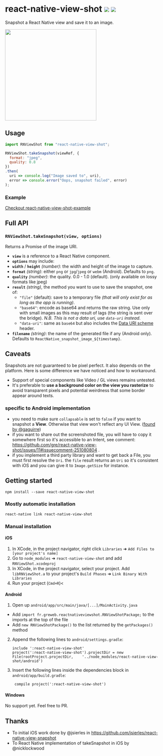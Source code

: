 
# react-native-view-shot ![](https://img.shields.io/npm/v/react-native-view-shot.svg) ![](https://img.shields.io/badge/react--native-%2030+-05F561.svg)

Snapshot a React Native view and save it to an image.

<img src="https://github.com/gre/react-native-view-shot-example/raw/master/docs/recursive.gif" width=300 />

## Usage

```js
import RNViewShot from "react-native-view-shot";

RNViewShot.takeSnapshot(viewRef, {
  format: "jpeg",
  quality: 0.8
})
.then(
  uri => console.log("Image saved to", uri),
  error => console.error("Oops, snapshot failed", error)
);
```

### Example

[Checkout react-native-view-shot-example](https://github.com/gre/react-native-view-shot-example)

## Full API

### `RNViewShot.takeSnapshot(view, options)`

Returns a Promise of the image URI.

- **`view`** is a reference to a React Native component.
- **`options`** may include:
 - **`width`** / **`height`** *(number)*: the width and height of the image to capture.
 - **`format`** *(string)*: either `png` or `jpg`/`jpeg` or `webm` (Android). Defaults to `png`.
 - **`quality`** *(number)*: the quality. 0.0 - 1.0 (default). (only available on lossy formats like jpeg)
 - **`result`** *(string)*, the method you want to use to save the snapshot, one of:
    - `"file"` (default): save to a temporary file *(that will only exist for as long as the app is running)*.
    - `"base64"`: encode as base64 and returns the raw string. Use only with small images as this may result of lags (the string is sent over the bridge). *N.B. This is not a data uri, use `data-uri` instead*.
    - `"data-uri"`: same as `base64` but also includes the [Data URI scheme](https://en.wikipedia.org/wiki/Data_URI_scheme) header.
 - **`filename`** *(string)*: the name of the generated file if any (Android only). Defaults to `ReactNative_snapshot_image_${timestamp}`.

## Caveats

Snapshots are not guaranteed to be pixel perfect. It also depends on the platform. Here is some difference we have noticed and how to workaround.

- Support of special components like Video / GL views remains untested.
- It's preferable to **use a background color on the view you rasterize** to avoid transparent pixels and potential weirdness that some border appear around texts.

### specific to Android implementation

- you need to make sure `collapsable` is set to `false` if you want to snapshot a **View**. Otherwise that view won't reflect any UI View. ([found by @gaguirre](https://github.com/gre/react-native-view-shot/issues/7#issuecomment-245302844))
- if you want to share out the screenshoted file, you will have to copy it somewhere first so it's accessible to an Intent, see comment: https://github.com/gre/react-native-view-shot/issues/11#issuecomment-251080804 .
-  if you implement a third party library and want to get back a File, you must first resolve the `Uri`. the `file` result returns an `Uri` so it's consistent with iOS and you can give it to `Image.getSize` for instance.

## Getting started

```
npm install --save react-native-view-shot
```

### Mostly automatic installation

```
react-native link react-native-view-shot
```

### Manual installation

#### iOS

1. In XCode, in the project navigator, right click `Libraries` ➜ `Add Files to [your project's name]`
2. Go to `node_modules` ➜ `react-native-view-shot` and add `RNViewShot.xcodeproj`
3. In XCode, in the project navigator, select your project. Add `libRNViewShot.a` to your project's `Build Phases` ➜ `Link Binary With Libraries`
4. Run your project (`Cmd+R`)<

#### Android

1. Open up `android/app/src/main/java/[...]/MainActivity.java`
 - Add `import fr.greweb.reactnativeviewshot.RNViewShotPackage;` to the imports at the top of the file
 - Add `new RNViewShotPackage()` to the list returned by the `getPackages()` method
2. Append the following lines to `android/settings.gradle`:
 	```
 	include ':react-native-view-shot'
 	project(':react-native-view-shot').projectDir = new File(rootProject.projectDir, 	'../node_modules/react-native-view-shot/android')
 	```
3. Insert the following lines inside the dependencies block in `android/app/build.gradle`:
 	```
     compile project(':react-native-view-shot')
 	```

#### Windows

No support yet. Feel free to PR.


## Thanks

- To initial iOS work done by @jsierles in https://github.com/jsierles/react-native-view-snapshot
- To React Native implementation of takeSnapshot in iOS by @nicklockwood
